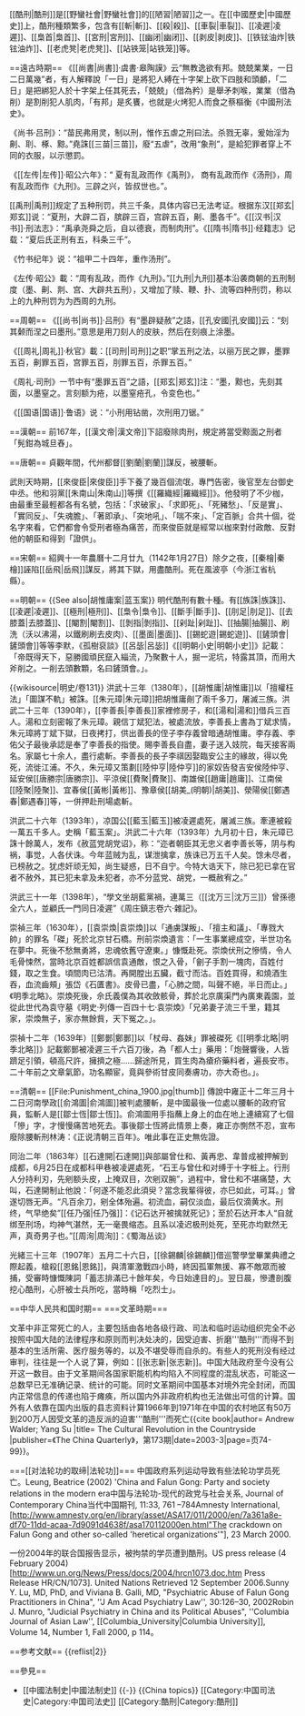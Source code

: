 [[酷刑|酷刑]]是[[野蠻社會|野蠻社會]]的[[陋習|陋習]]之一。在[[中國歷史|中國歷史]]上，酷刑種類繁多，包含有[[斬|斬]]、[[殺|殺]]、[[車裂|車裂]]、[[凌遲|凌遲]]、[[梟首|梟首]]、[[宮刑|宮刑]]、[[幽闭|幽闭]]、[[剥皮|剥皮]]、[[铁铉油炸|铁铉油炸]]、[[老虎凳|老虎凳]]、[[站铁笼|站铁笼]]等。

==遠古時期==
《[[尚書|尚書]]·虞書·皋陶謨》云“無教逸欲有邦。兢兢業業，一日二日萬幾”者，有人解釋說「一日」是將犯人縛在十字架上砍下四肢和頭顱，「二日」是把綁犯人於十字架上任其死去，「兢兢」（借為矜）是舉矛刺喉，業業（借為削）是割削犯人肌肉，「有邦」是炙饔，也就是火烤犯人而食之<ref>蔡樞衡《中國刑法史》</ref>。

《尚书·吕刑》：“苗民弗用灵，制以刑，惟作五虐之刑曰法。杀戮无辜，爰始淫为劓、刵、椓、黥。”堯誅[[三苗|三苗]]，廢“五虐”，改用“象刑”，是給犯罪者穿上不同的衣服，以示懲罰。

《[[左传|左传]]·昭公六年》：“ 夏有乱政而作《禹刑》， 商有乱政而作《汤刑》，周有乱政而作《九刑》。三辟之兴，皆叔世也。”。

[[禹刑|禹刑]]规定了五种刑罚，共三千条，具体内容已无法考证。根据东汉[[郑玄|郑玄]]说：“夏刑，大辟二百，膑辟三百，宫辟五百，劓、墨各千”。《[[汉书|汉书]]·刑法志》：“禹承尧舜之后，自以德衰，而制肉刑”。《[[隋书|隋书]]·经籍志》记载：“夏后氏正刑有五，科条三千”。

《竹书纪年》说：“祖甲二十四年，重作汤刑”。

《左传·昭公》載：“周有乱政，而作《九刑》。”[[九刑|九刑]]基本沿袭商朝的五刑制度（墨、劓、剕、宫、大辟共五刑），又增加了赎、鞭、扑、流等四种刑罚，称以上的九种刑罚为为西周的九刑。

==周朝==
《[[尚书|尚书]]·吕刑》有“墨辟疑赦”之語，[[孔安國|孔安國]]云：“刻其颡而涅之曰墨刑。”意思是用刀刻人的皮肤，然后在刻痕上涂墨。

《[[周礼|周礼]]·秋官》載：[[司刑|司刑]]之职“掌五刑之法，以丽万民之罪，墨罪五百，劓罪五百，宫罪五百，刖罪五百，杀罪五百。”

《周礼·司刑》一节中有“墨罪五百”之語，[[郑玄|郑玄]]注：“墨，黥也，先刻其面，以墨窒之。言刻额为疮，以墨窒疮孔，令变色也。”

《[[国语|国语]]·鲁语》说：“小刑用钻凿，次刑用刀锯。”

==漢朝==
前167年，[[漢文帝|漢文帝]]下詔廢除肉刑，規定將當受黥面之刑者「髡鉗為城旦舂」。

==唐朝==
貞觀年間，代州都督[[劉蘭|劉蘭]]謀反，被腰斬。

武則天時期，[[來俊臣|來俊臣]]手下養了幾百個流氓，專門告密，後官至左台御史中丞。他和羽黨[[朱南山|朱南山]]等撰《[[羅織經|羅織經]]》。他發明了不少枷，由最重至最輕都各有名號，包括：「求破家」、「求即死」、「死豬愁」、「反是實」、「實同反」、「失魂膽」、「著即承」、「突地吼」、「喘不來」、「定百脈」合共十個，從名字來看，它們都會令受刑者極為痛苦，而來俊臣就是經常以枷來對付政敵、反對他的朝臣和得到「證供」。

==宋朝==
紹興十一年農曆十二月廿九（1142年1月27日）除夕之夜，[[秦檜|秦檜]]誣陷[[岳飛|岳飛]]謀反，將其下獄，用盡酷刑。死在風波亭（今浙江省杭縣）。

==明朝==
{{See also|胡惟庸案|蓝玉案}}
明代酷刑有數十種。有[[族誅|族誅]]、[[凌遲|凌遲]]、[[極刑|極刑]]、[[梟令|梟令]]、[[斷手|斷手]]、[[刖足|刖足]]、[[去膝蓋|去膝蓋]]、[[閹割|閹割]]、[[剝指|剝指]]、[[剁趾|剁趾]]、[[抽腸|抽腸]]、刷洗（沃以沸湯，以鐵刷刷去皮肉）、[[墨面|墨面]]、[[錫蛇遊|錫蛇遊]]、[[鏟頭會|鏟頭會]]等等<ref>李默，《孤樹裒談》</ref><ref>[[呂毖|呂毖]]《[[明朝小史|明朝小史]]》記載：「帝既得天下，惡勝國頑民竄入緇流，乃聚數十人，掘一泥坑，特露其頂，而用大斧削之。一削去頭數顆，名曰鏟頭會。」</ref>。

{{wikisource|明史/卷131}}
洪武十三年（1380年），[[胡惟庸|胡惟庸]]以「擅權枉法」「圖謀不軌」被誅。[[朱元璋|朱元璋]]把胡惟庸剮了兩千多刀，屠滅三族。洪武二十三年（1390年），[[李善長|李善長]]家裡修房子，和[[湯和|湯和]]借兵三百人。湯和立刻密報了朱元璋。親信丁斌犯法，被處流放，李善長上書為丁斌求情，朱元璋將丁斌下獄，日夜拷打，供出善長的侄子李存義曾暗通胡惟庸。李存義、李佑父子最後承認是奉了李善長的指使。賜李善長自盡，妻子送入妓院，每天接客兩名。家屬七十余人，盡行處斬。李善長的長子李祺因娶臨安公主的緣故，得以免死，流徙江浦。不久，朱元璋又策劃[[陸仲亨|陸仲亨]]的家奴告發吉安侯陸仲亨、延安侯[[唐勝宗|唐勝宗]]、平涼侯[[費聚|費聚]]、南雄侯[[趙庸|趙庸]]、江南侯[[陸聚|陸聚]]、宜春侯[[黃彬|黃彬]]、豫章侯[[胡美_(明朝)|胡美]]、滎陽侯[[鄭遇春|鄭遇春]]等，一併押赴刑場處斬。

洪武二十六年（1393年），凉国公[[藍玉|藍玉]]被凌遲處死，屠滅三族。牽連被殺一萬五千多人。史稱「藍玉案」。洪武二十六年（1393年）九月初十日，朱元璋已誅十餘萬人，发布《赦蓝党胡党诏》，称：“迩者朝臣其无忠义者李善长等，阴与构祸，事觉，人各伏诛。今年蓝贼为乱，谋泄擒拿，族诛已万五千人矣。馀未尽者，已榜赦之。犹虑奸顽无知，尚生疑惑，日不自宁。今特大诰天下，除已犯已拿在官者不赦外，其已犯未拿及未犯者，亦不分蓝党、胡党，一概赦宥之。” 

洪武三十一年（1398年），“學文坐胡藍黨禍，連萬三（[[沈万三|沈万三]]）曾孫德全六人，並顧氏一門同日凌遲”<ref>《周庄鎮志卷六·雜記》</ref>。

崇禎三年（1630年），[[袁崇煥|袁崇煥]]以「通虜謀叛」、「擅主和議」、「專戮大帥」的罪名「磔」死於北京甘石橋。刑前崇煥遺言：「一生事業總成空，半世功名在夢中。死後不愁無勇將，忠魂依舊守遼東。」慷慨赴死。崇煥伏刑之慘情，令人毛骨悚然，當時北京百姓都誤信袁通敵，恨之入骨，「劊子手割一塊肉，百姓付錢，取之生食。頃間肉已沽清。再開膛出五臟，截寸而沽。百姓買得，和燒酒生吞，血流齒頰」<ref>張岱《石匱書》</ref>。皮骨已盡，「心肺之間，叫聲不絕，半日而止。」<ref>《明季北略》</ref>。崇煥死後，佘氏義僕為其收斂骸骨，葬於北京廣渠門內廣東義園，並從此世代為袁守墓<ref>《明史·列傳一百四十七·袁崇煥》「兄弟妻子流三千里，籍其家，崇煥無子，家亦無餘貲，天下冤之。」</ref>。

崇禎十二年（1639年）[[鄭鄤|鄭鄤]]以「杖母、姦妹」罪被磔死<ref>《[[明季北略|明季北略]]》記載鄭鄤被凌遲三千六百刀後，為「都人士」藥用：「炮聲響後，人皆躋足引領，頓高尺許，擁擠之極……歸途所見，買生肉為瘡疥藥料者，遍長安市。二十年前之文章氣節，功名顯宦，竟與參術甘皮同奏膚功，亦大奇也。」</ref>。

==清朝==
[[File:Punishment_china_1900.jpg|thumb]]
傳說中雍正十二年三月十二日河南學政[[俞鴻圖|俞鴻圖]]被判處腰斬，是中國最後一位處以腰斬的政府官員，監斬人是[[鄒士恆|鄒士恆]]。俞鴻圖用手指蘸上身上的血在地上連續寫了七個「慘」字，才慢慢痛苦地死去。事後鄒士恆將此情景上奏，雍正亦惻然不忍，宣布廢除腰斬刑<ref>林涛：《正说清朝三百年》</ref>。唯此事在正史無佐證。

同治二年（1863年）[[石達開|石達開]]與部屬曾仕和、黃再忠、韋普成被押解到成都，6月25日在成都科甲巷被凌遲處死，“石王与曾仕和对缚于十字桩上。行刑人分持利刃，先剜额头皮，上掩双目，次剜双腕”，過程中，曾仕和不堪痛楚，大叫，石達開制止他說：「何遂不能忍此須臾？當念我輩得彼，亦巳如此，可耳。」曾遂切唇无声。“凡百余刀，剜全体殆遍。初流血，嗣仅淡血，最后仅滴黄水。刑终，气早绝矣”<ref>[[任乃强|任乃强]]：《记石达开被擒就死记》</ref>；至於石达开本人“自就绑至刑场，均神气湛然，无一毫畏缩态。且系以凌迟极刑处死，至死亦均默然无声，真奇男子也。”<ref>[[周洵|周洵]]：《蜀海丛谈》</ref>

光緒三十三年（1907年）五月二十六日，[[徐錫麟|徐錫麟]]借巡警學堂畢業典禮之際起義，槍殺[[恩銘|恩銘]]，與清軍激戰四小時，終因孤軍無援、寡不敵眾而被捕，受審時慷慨陳詞「蓄志排滿已十餘年矣，今日始達目的」。翌日晨，慘遭剖腹挖心酷刑，心肝被士兵所吃，當時稱「吃烈士」。

==中华人民共和国时期==
===文革時期===

文革中非正常死亡的人，主要包括由各地各级行政、司法和临时运动组织完全不必按照中国大陆的法律程序和原则而判决处决的，因受迫害、折磨'''酷刑'''而得不到基本的生活所需、医疗服务等的，以及不堪受辱而自杀的。有些人的死刑没有经过审判，往往是一个人说了算，例如：[[张志新|张志新]]。中国大陆政府至今没有公开这一数目。由于文革期间各国家职能机构均陷入不同程度的混乱状态，可能这一总数早已无准确记录、统计的可能。同时文革期间中国基本对境外完全封闭，而国内正常信息的传递也陷于瘫痪，所以国内外非政府机构也无法做出可信的计算。国外有人依靠在国内出版的县志资料计算1966年到1971年在中国的农村地区有50万到200万人因受文革的造反派的迫害'''酷刑'''而死亡<ref>{{cite book|author= Andrew Walder; Yang Su |title= The Cultural Revolution in the Countryside |publisher=《The China Quarterly》，第173期|date=2003-3|page=页74-99}}</ref>。

===[[对法轮功的取缔|法轮功]]===
中国政府系列运动导致有些法轮功学员死亡。<ref name="Leung">Leung, Beatrice (2002) 'China and Falun Gong: Party and society relations in the modern era中国与法轮功-现代的政党与社会关系, Journal of Contemporary China当代中国期刊, 11:33, 761 –784</ref><ref name=Amnesty>Amnesty International,[http://www.amnesty.org/en/library/asset/ASA17/011/2000/en/7a361a8e-df70-11dd-acaa-7d9091d4638f/asa170112000en.html"The crackdown on Falun Gong and other so-called 'heretical organizations'"], 23 March 2000.</ref>

一份2004年的联合国报告显示，被拘禁的学员遭到酷刑。<ref name = "UN.org-2004">US press release (4 February 2004)[http://www.un.org/News/Press/docs/2004/hrcn1073.doc.htm Press Release HR/CN/1073]. United Nations Retrieved 12 September 2006.</ref><ref name=sunnygalli>Sunny Y. Lu, MD, PhD, and Viviana B. Galli, MD, "Psychiatric Abuse of Falun Gong Practitioners in China", ''J Am Acad Psychiatry Law'', 30:126–30, 2002</ref><ref name=munro2002>Robin J. Munro, "Judicial Psychiatry in China and its Political Abuses", ''Columbia Journal of Asian Law'', [[Columbia_University|Columbia University]], Volume 14, Number 1, Fall 2000, p 114</ref>。

==参考文献==
{{reflist|2}}

==參見==
* [[中國法制史|中國法制史]]
{{-}}
{{China topics}}
[[Category:中国司法史|Category:中国司法史]]
[[Category:酷刑|Category:酷刑]]